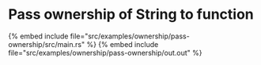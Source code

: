 # Pass ownership of String to function

{% embed include file="src/examples/ownership/pass-ownership/src/main.rs" %}
{% embed include file="src/examples/ownership/pass-ownership/out.out" %}



